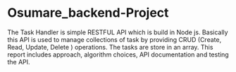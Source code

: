 # Osumare_backend-Project
The Task Handler is simple RESTFUL API which is build in Node js. Basically this API is used to manage collections of task by providing CRUD (Create, Read, Update, Delete ) operations. The tasks are store in an array. This report includes approach, algorithm choices, API documentation and testing the API.
